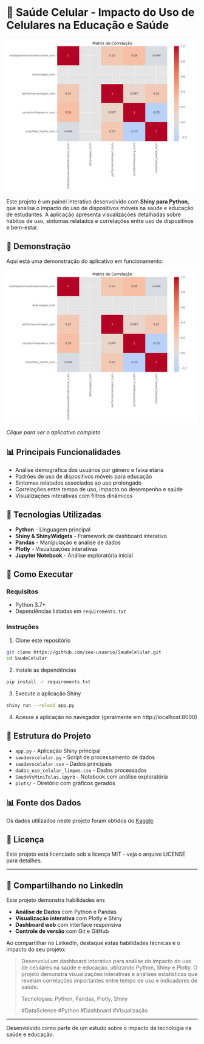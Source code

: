# 📱 Saúde Celular - Impacto do Uso de Celulares na Educação e Saúde

![Dashboard de análise de uso de celulares](plots/correlacao_uso_celular.png)

Este projeto é um painel interativo desenvolvido com **Shiny para Python**, que analisa o impacto do uso de dispositivos móveis na saúde e educação de estudantes. A aplicação apresenta visualizações detalhadas sobre hábitos de uso, sintomas relatados e correlações entre uso de dispositivos e bem-estar.

## 🎥 Demonstração

Aqui está uma demonstração do aplicativo em funcionamento:

[![Demonstração em vídeo](plots/correlacao_uso_celular.png)](https://github.com/Rebelo81/saudecelular)

*Clique para ver o aplicativo completo*

## 📊 Principais Funcionalidades

- Análise demográfica dos usuários por gênero e faixa etária
- Padrões de uso de dispositivos móveis para educação
- Sintomas relatados associados ao uso prolongado
- Correlações entre tempo de uso, impacto no desempenho e saúde
- Visualizações interativas com filtros dinâmicos

## 🔧 Tecnologias Utilizadas

- **Python** - Linguagem principal
- **Shiny & ShinyWidgets** - Framework de dashboard interativo
- **Pandas** - Manipulação e análise de dados
- **Plotly** - Visualizações interativas
- **Jupyter Notebook** - Análise exploratória inicial

## 🚀 Como Executar

### Requisitos

- Python 3.7+
- Dependências listadas em `requirements.txt`

### Instruções

1. Clone este repositório
```bash
git clone https://github.com/seu-usuario/SaudeCelular.git
cd SaudeCelular
```

2. Instale as dependências
```bash
pip install -r requirements.txt
```

3. Execute a aplicação Shiny
```bash
shiny run --reload app.py
```

4. Acesse a aplicação no navegador (geralmente em http://localhost:8000)

## 📁 Estrutura do Projeto

- `app.py` - Aplicação Shiny principal
- `saudevscelular.py` - Script de processamento de dados
- `saudevscelular.csv` - Dados principais
- `dados_uso_celular_limpos.csv` - Dados processados
- `SaudeVsMiniTelas.ipynb` - Notebook com análise exploratória
- `plots/` - Diretório com gráficos gerados

## 📊 Fonte dos Dados

Os dados utilizados neste projeto foram obtidos do [Kaggle](https://www.kaggle.com/datasets/innocentmfa/students-health-and-academic-performance/data).

## 📝 Licença

Este projeto está licenciado sob a licença MIT - veja o arquivo LICENSE para detalhes.

---

## 🔗 Compartilhando no LinkedIn

Este projeto demonstra habilidades em:

- **Análise de Dados** com Python e Pandas
- **Visualização interativa** com Plotly e Shiny
- **Dashboard web** com interface responsiva
- **Controle de versão** com Git e GitHub

Ao compartilhar no LinkedIn, destaque estas habilidades técnicas e o impacto do seu projeto:

> Desenvolvi um dashboard interativo para análise do impacto do uso de celulares na saúde e educação, utilizando Python, Shiny e Plotly. O projeto demonstra visualizações interativas e análises estatísticas que revelam correlações importantes entre tempo de uso e indicadores de saúde.
>
> Tecnologias: Python, Pandas, Plotly, Shiny
>
> #DataScience #Python #Dashboard #Visualização

---

Desenvolvido como parte de um estudo sobre o impacto da tecnologia na saúde e educação. 